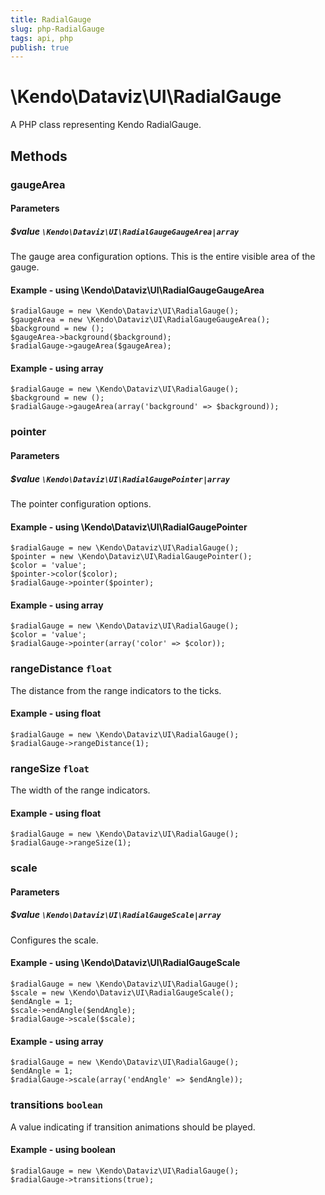 ```yaml
---
title: RadialGauge
slug: php-RadialGauge
tags: api, php
publish: true
---
```


# \Kendo\Dataviz\UI\RadialGauge

A PHP class representing Kendo RadialGauge.


## Methods

### gaugeArea

#### Parameters

##### $value `\Kendo\Dataviz\UI\RadialGaugeGaugeArea|array`

The gauge area configuration options.
This is the entire visible area of the gauge.


#### Example - using \Kendo\Dataviz\UI\RadialGaugeGaugeArea

    $radialGauge = new \Kendo\Dataviz\UI\RadialGauge();
    $gaugeArea = new \Kendo\Dataviz\UI\RadialGaugeGaugeArea();
    $background = new ();
    $gaugeArea->background($background);
    $radialGauge->gaugeArea($gaugeArea);

#### Example - using array

    $radialGauge = new \Kendo\Dataviz\UI\RadialGauge();
    $background = new ();
    $radialGauge->gaugeArea(array('background' => $background));

### pointer

#### Parameters

##### $value `\Kendo\Dataviz\UI\RadialGaugePointer|array`

The pointer configuration options.


#### Example - using \Kendo\Dataviz\UI\RadialGaugePointer

    $radialGauge = new \Kendo\Dataviz\UI\RadialGauge();
    $pointer = new \Kendo\Dataviz\UI\RadialGaugePointer();
    $color = 'value';
    $pointer->color($color);
    $radialGauge->pointer($pointer);

#### Example - using array

    $radialGauge = new \Kendo\Dataviz\UI\RadialGauge();
    $color = 'value';
    $radialGauge->pointer(array('color' => $color));

### rangeDistance `float`

The distance from the range indicators to the ticks.


#### Example - using float
    $radialGauge = new \Kendo\Dataviz\UI\RadialGauge();
    $radialGauge->rangeDistance(1);

### rangeSize `float`

The width of the range indicators.


#### Example - using float
    $radialGauge = new \Kendo\Dataviz\UI\RadialGauge();
    $radialGauge->rangeSize(1);

### scale

#### Parameters

##### $value `\Kendo\Dataviz\UI\RadialGaugeScale|array`

Configures the scale.


#### Example - using \Kendo\Dataviz\UI\RadialGaugeScale

    $radialGauge = new \Kendo\Dataviz\UI\RadialGauge();
    $scale = new \Kendo\Dataviz\UI\RadialGaugeScale();
    $endAngle = 1;
    $scale->endAngle($endAngle);
    $radialGauge->scale($scale);

#### Example - using array

    $radialGauge = new \Kendo\Dataviz\UI\RadialGauge();
    $endAngle = 1;
    $radialGauge->scale(array('endAngle' => $endAngle));

### transitions `boolean`

A value indicating if transition animations should be played.


#### Example - using boolean
    $radialGauge = new \Kendo\Dataviz\UI\RadialGauge();
    $radialGauge->transitions(true);

